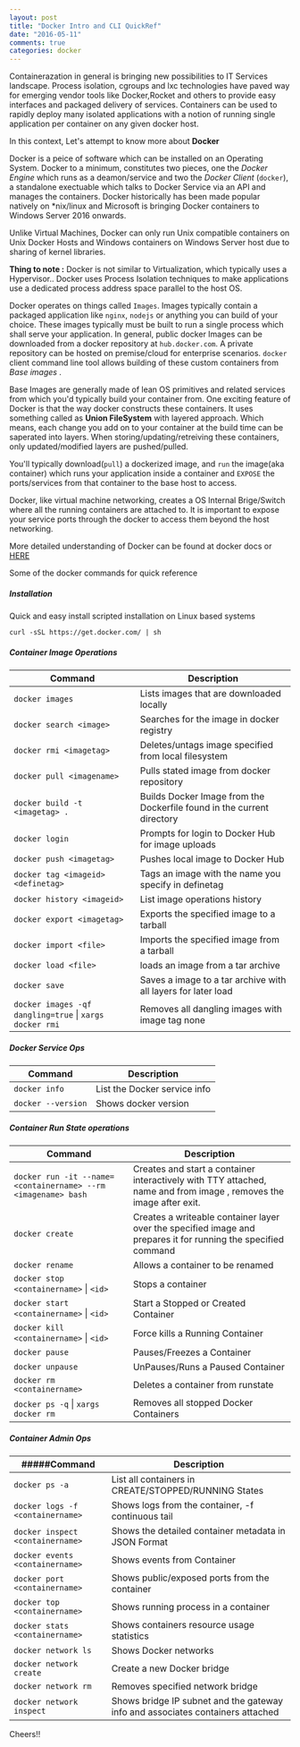 ```yaml
---
layout: post
title: "Docker Intro and CLI QuickRef"
date: "2016-05-11"
comments: true
categories: docker
---
```


Containerazation in general is bringing new possibilities to IT Services landscape. Process isolation, cgroups and lxc technologies have paved way for emerging vendor tools like Docker,Rocket and others to provide easy interfaces and packaged delivery of services. Containers can be used to rapidly deploy many isolated applications with a notion of running single application per container on any given docker host. 

In this context, Let's attempt to know more about **Docker**

Docker is a peice of software which can be installed on an Operating System. Docker to a minimum, constitutes two pieces, one the _Docker Engine_ which runs as a deamon/service and two the _Docker Client_ (`docker`), a standalone exectuable which talks to Docker Service via an API and manages the containers. Docker historically has been made popular natively on *nix/linux and Microsoft is bringing Docker containers to Windows Server 2016 onwards.

Unlike Virtual Machines, Docker can only run Unix compatible containers on Unix Docker Hosts and Windows containers on Windows Server host due to sharing of kernel libraries.

**Thing to note :** Docker is not similar to Virtualization, which typically uses a Hypervisor.. Docker uses Process Isolation techniques to make applications use a dedicated process address space parallel to the host OS.

Docker operates on things called `Images`. Images typically contain a packaged application like `nginx`, `nodejs` or anything you can build of your choice. These images typically must be built to run a single process which shall serve your application.  In general, public docker Images can be downloaded from a docker repository at `hub.docker.com`.  A private repository can be hosted on premise/cloud for enterprise scenarios. `docker` client command line tool allows building of these custom containers from *Base images* .

Base Images are generally made of lean OS primitives and related services from which you'd typically build your container from. One exciting feature of Docker is that the way docker constructs these containers. It uses something called as __Union FileSystem__ with layered approach. Which means, each change you add on to your container at the build time can be saperated into layers. When storing/updating/retreiving these containers, only updated/modified layers are pushed/pulled.

You'll typically download(`pull`) a dockerized image, and `run` the image(aka container) which runs your application inside a container and `EXPOSE` the ports/services from that container to the base host to access.

Docker, like virtual machine networking, creates a OS Internal Brige/Switch where all the running containers are attached to. It is important to expose your service ports through the docker to access them beyond the host networking. 

More detailed understanding of Docker can be found at docker docs or [HERE](http://etherealmind.com/basics-docker-containers-hypervisors-coreos/)

Some of the docker commands for quick reference

##### Installation

Quick and easy install scripted installation on Linux based systems

```curl -sSL https://get.docker.com/ | sh```


##### Container Image Operations

| Command                                           | Description                                                            |
|--------------------------------------------------|------------------------------------------------------------------------|
| `docker images`                                      | Lists images that are downloaded locally                               |
| `docker search <image>`                              | Searches for the image in docker registry                              |
| `docker rmi <imagetag>`                              | Deletes/untags image specified from local filesystem                   |
| `docker pull <imagename>`                            | Pulls stated image from docker repository                              |
| `docker build -t <imagetag> .`                       | Builds Docker Image from the Dockerfile found in the current directory |
| `docker login`                                       | Prompts for login to Docker Hub for image uploads                      |
| `docker push <imagetag>`                             | Pushes local image to Docker Hub                                       |
| `docker tag <imageid> <definetag>`                   | Tags an image with the name you specify in definetag                   |
| `docker history <imageid>`                           | List image operations history                                          |
| `docker export <imagetag>`                           | Exports the specified image to a tarball                               |
| `docker import <file>`                               | Imports the specified image from a tarball                             |
| `docker load <file>`                                 | loads an image from a tar archive                                      |
| `docker save`                                        | Saves a image to a tar archive with all layers for later load          |
| `docker images -qf dangling=true` &#124; `xargs docker rmi` | Removes all dangling images with image tag none                 |

##### Docker Service Ops

| Command            | Description                  |
|------------------|------------------------------|
| `docker info`      | List the Docker service info |
| `docker --version` | Shows docker version         |


##### Container Run State operations

|                           Command                           | Description                                                                                                        |
|-----------------------------------------------------------|--------------------------------------------------------------------------------------------------------------------|
| `docker run -it --name=<containername> --rm <imagename> bash` | Creates and start a container interactively with TTY attached, name and from image , removes the image after exit. |
| `docker create`                                               | Creates a writeable container layer over the specified image and prepares it for running the specified command     |
| `docker rename`                                               | Allows a container to be renamed                                                                                   |
| `docker stop <containername>` &#124; `<id>`                           | Stops a container                                                                                                  |
| `docker start <containername>` &#124; `<id>`                          | Start a Stopped or Created Container                                                                               |
| `docker kill <containername>` &#124; `<id>`                           | Force kills a Running Container                                                                                    |
| `docker pause`                                                | Pauses/Freezes a Container                                                                                         |
| `docker unpause`                                              | UnPauses/Runs a Paused Container                                                                                   |
| `docker rm <containername>`                                   | Deletes a container from runstate                                                                                  |
| `docker ps -q` &#124; `xargs docker rm`                              | Removes all stopped Docker Containers                                                                              |

##### Container Admin Ops

|             #####Command            | Description                                                                    |
|------------------------------|--------------------------------------------------------------------------------|
| `docker ps -a`                   | List all containers in CREATE/STOPPED/RUNNING States                           |
| `docker logs -f <containername>` | Shows logs from the container, -f continuous tail                              |
| `docker inspect <containername>` | Shows the detailed container metadata in JSON Format                           |
| `docker events <containername>`  | Shows events from Container                                                    |
| `docker port <containername>`    | Shows public/exposed ports from the container                                  |
| `docker top <containername>`     | Shows running process in a container                                           |
| `docker stats <containername>`   | Shows containers resource usage statistics                                     |
| `docker network ls`              | Shows Docker networks                                                          |
| `docker network create`          | Create a new Docker bridge                                                     |
| `docker network rm`              | Removes specified network bridge                                               |
| `docker network inspect`         | Shows bridge IP subnet and the gateway info and associates containers attached |

Cheers!!